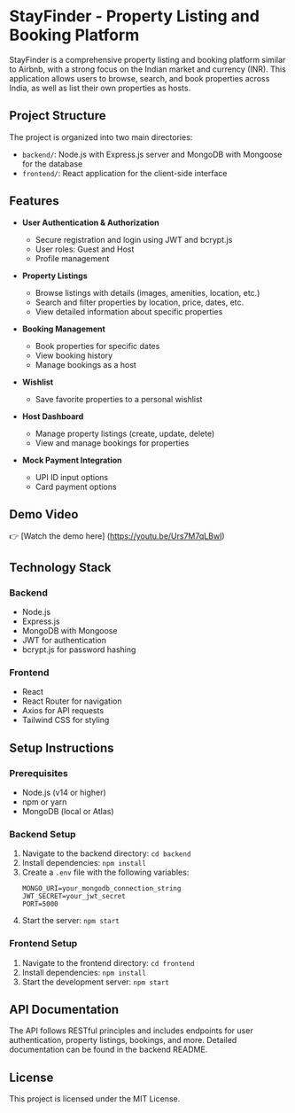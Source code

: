 # StayFinder - Property Listing and Booking Platform

StayFinder is a comprehensive property listing and booking platform similar to Airbnb, with a strong focus on the Indian market and currency (INR). This application allows users to browse, search, and book properties across India, as well as list their own properties as hosts.


## Project Structure

The project is organized into two main directories:

- `backend/`: Node.js with Express.js server and MongoDB with Mongoose for the database
- `frontend/`: React application for the client-side interface

## Features

- **User Authentication & Authorization**
  - Secure registration and login using JWT and bcrypt.js
  - User roles: Guest and Host
  - Profile management

- **Property Listings**
  - Browse listings with details (images, amenities, location, etc.)
  - Search and filter properties by location, price, dates, etc.
  - View detailed information about specific properties

- **Booking Management**
  - Book properties for specific dates
  - View booking history
  - Manage bookings as a host

- **Wishlist**
  - Save favorite properties to a personal wishlist

- **Host Dashboard**
  - Manage property listings (create, update, delete)
  - View and manage bookings for properties

- **Mock Payment Integration**
  - UPI ID input options
  - Card payment options

## Demo Video

👉 [Watch the demo here] (https://youtu.be/Urs7M7qLBwI)



## Technology Stack

### Backend
- Node.js
- Express.js
- MongoDB with Mongoose
- JWT for authentication
- bcrypt.js for password hashing

### Frontend
- React
- React Router for navigation
- Axios for API requests
- Tailwind CSS for styling

## Setup Instructions

### Prerequisites
- Node.js (v14 or higher)
- npm or yarn
- MongoDB (local or Atlas)

### Backend Setup
1. Navigate to the backend directory: `cd backend`
2. Install dependencies: `npm install`
3. Create a `.env` file with the following variables:
   ```
   MONGO_URI=your_mongodb_connection_string
   JWT_SECRET=your_jwt_secret
   PORT=5000
   ```
4. Start the server: `npm start`

### Frontend Setup
1. Navigate to the frontend directory: `cd frontend`
2. Install dependencies: `npm install`
3. Start the development server: `npm start`

## API Documentation

The API follows RESTful principles and includes endpoints for user authentication, property listings, bookings, and more. Detailed documentation can be found in the backend README.

## License

This project is licensed under the MIT License.
 
 
